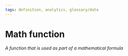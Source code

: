 ```yaml
---
tags: definition, analytics, glossary/data
---
```

#  Math function
*A function that is used as part of a mathematical formula*